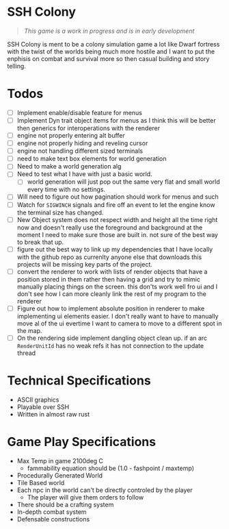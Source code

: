 # SSH Colony

> *This game is a work in progress and is in early development*

SSH Colony is ment to be a colony simulation game a lot like Dwarf fortress
with the twist of the worlds being much more hostile and I want to put the
enphisis on combat and survival more so then casual building and story telling.

# Todos

- [ ] Implement enable/disable feature for menus
- [ ] Implement Dyn trait object items for menus as I think this will be better then generics for interoperations with the renderer
- [ ] engine not properly entering alt buffer
- [ ] engine not properly hiding and reveling cursor
- [ ] engine not handling different sized terminals
- [ ] need to make text box elements for world generation
- [ ] Need to make a world generation alg
- [ ] Need to test what I have with just a basic world. 
    - [ ] world generation will just pop out the same very flat and small world every time with no settings.
- [ ] Will need to figure out how pagination should work for menus and such
- [ ] Watch for `SIGWINCH` signals and fire off an event to let the engine know the terminal size has changed.
- [ ] New Object system does not respect width and height all the time right now and doesn't really use the foreground and background at the moment I need to make sure those are built in. not sure of the best way to break that up.
- [ ] figure out the best way to link up my dependencies that I have locally with the github repo as currenlty anyone else that downloads this projects will be missing key parts of the project.
- [ ] convert the renderer to work with lists of render objects that have a position stored in them rather then having a grid and try to mimic manually placing things on the screen. this don'ts work well fro ui and I don't see how I can more cleanly link the rest of my program to the renderer
- [ ] Figure out how to implement absolute position in renderer to make implementing ui elements easier. I don't really want to have to manually move al of the ui evertime I want to camera to move to a different spot in the map.
- [ ] On the rendering side implement dangling object clean up. if an arc `RenderUnitId` has no weak refs it has not connection to the update thread

# Technical Specifications

- ASCII graphics
- Playable over SSH
- Written in almost raw rust

# Game Play Specifications

- Max Temp in game 2100deg C
    - fammability equation should be (1.0 - fashpoint / maxtemp)
- Procedurally Generated World
- Tile Based world
- Each npc in the world can't be directly controled by the player
    - The player will give them orders to follow
- There should be a crafting system
- In-depth combat system
- Defensable constructions




